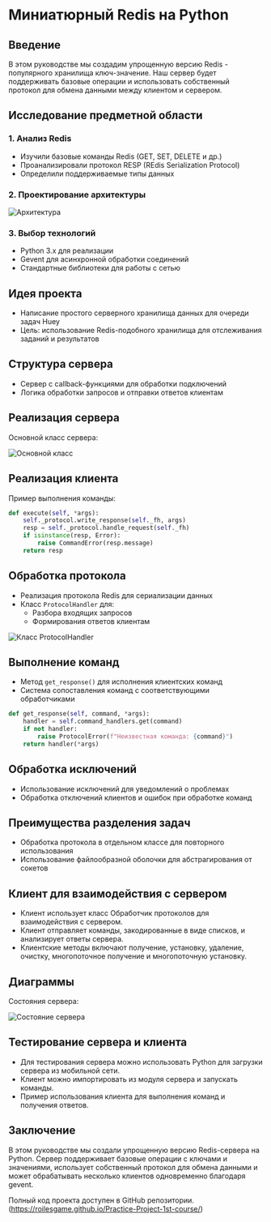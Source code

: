 # Миниатюрный Redis на Python

## Введение
В этом руководстве мы создадим упрощенную версию Redis - популярного хранилища ключ-значение. Наш сервер будет поддерживать базовые операции и использовать собственный протокол для обмена данными между клиентом и сервером.

## Исследование предметной области
### 1. Анализ Redis
- Изучили базовые команды Redis (GET, SET, DELETE и др.)
- Проанализировали протокол RESP (REdis Serialization Protocol)
- Определили поддерживаемые типы данных


### 2. Проектирование архитектуры

![Архитектура](mermaid_1.png)


### 3. Выбор технологий
- Python 3.x для реализации
- Gevent для асинхронной обработки соединений
- Стандартные библиотеки для работы с сетью






## Идея проекта
- Написание простого серверного хранилища данных для очереди задач Huey
- Цель: использование Redis-подобного хранилища для отслеживания заданий и результатов

## Структура сервера
- Сервер с callback-функциями для обработки подключений
- Логика обработки запросов и отправки ответов клиентам

## Реализация сервера
Основной класс сервера:

![Основной класс](python_2.png)
## Реализация клиента
Пример выполнения команды:

```python
def execute(self, *args):
    self._protocol.write_response(self._fh, args)
    resp = self._protocol.handle_request(self._fh)
    if isinstance(resp, Error):
        raise CommandError(resp.message)
    return resp
```

## Обработка протокола
- Реализация протокола Redis для сериализации данных
- Класс `ProtocolHandler` для:
  - Разбора входящих запросов
  - Формирования ответов клиентам

![Класс `ProtocolHandler`](python_1.png)

## Выполнение команд
- Метод `get_response()` для исполнения клиентских команд
- Система сопоставления команд с соответствующими обработчиками

```python
def get_response(self, command, *args):
    handler = self.command_handlers.get(command)
    if not handler:
        raise ProtocolError(f"Неизвестная команда: {command}")
    return handler(*args)
```

## Обработка исключений

- Использование исключений для уведомлений о проблемах
- Обработка отключений клиентов и ошибок при обработке команд

## Преимущества разделения задач

- Обработка протокола в отдельном классе для повторного использования
- Использование файлообразной оболочки для абстрагирования от сокетов


## Клиент для взаимодействия с сервером

- Клиент использует класс Обработчик протоколов для взаимодействия с сервером.
- Клиент отправляет команды, закодированные в виде списков, и анализирует ответы сервера.
- Клиентские методы включают получение, установку, удаление, очистку, многопоточное получение и многопоточную установку.



## Диаграммы
Состояния сервера:

![Состояние сервера](mermaid_2.png)

## Тестирование сервера и клиента

- Для тестирования сервера можно использовать Python для загрузки сервера из мобильной сети.
- Клиент можно импортировать из модуля сервера и запускать команды.
- Пример использования клиента для выполнения команд и получения ответов.

## Заключение

В этом руководстве мы создали упрощенную версию Redis-сервера на Python. Сервер поддерживает базовые операции с ключами и значениями, использует собственный протокол для обмена данными и может обрабатывать несколько клиентов одновременно благодаря gevent.

Полный код проекта доступен в GitHub репозитории.(https://roilesgame.github.io/Practice-Project-1st-course/)


